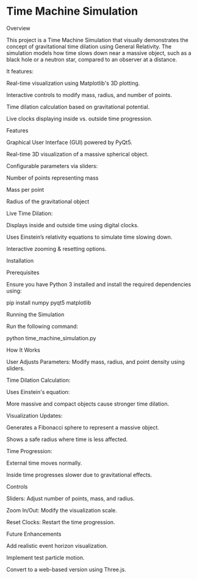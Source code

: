 # Time Machine Simulation

Overview

This project is a Time Machine Simulation that visually demonstrates the concept of gravitational time dilation using General Relativity. The simulation models how time slows down near a massive object, such as a black hole or a neutron star, compared to an observer at a distance.

It features:

Real-time visualization using Matplotlib's 3D plotting.

Interactive controls to modify mass, radius, and number of points.

Time dilation calculation based on gravitational potential.

Live clocks displaying inside vs. outside time progression.

Features

Graphical User Interface (GUI) powered by PyQt5.

Real-time 3D visualization of a massive spherical object.

Configurable parameters via sliders:

Number of points representing mass

Mass per point

Radius of the gravitational object

Live Time Dilation:

Displays inside and outside time using digital clocks.

Uses Einstein’s relativity equations to simulate time slowing down.

Interactive zooming & resetting options.

Installation

Prerequisites

Ensure you have Python 3 installed and install the required dependencies using:

pip install numpy pyqt5 matplotlib

Running the Simulation

Run the following command:

python time_machine_simulation.py

How It Works

User Adjusts Parameters: Modify mass, radius, and point density using sliders.

Time Dilation Calculation:

Uses Einstein's equation:



More massive and compact objects cause stronger time dilation.

Visualization Updates:

Generates a Fibonacci sphere to represent a massive object.

Shows a safe radius where time is less affected.

Time Progression:

External time moves normally.

Inside time progresses slower due to gravitational effects.

Controls

Sliders: Adjust number of points, mass, and radius.

Zoom In/Out: Modify the visualization scale.

Reset Clocks: Restart the time progression.

Future Enhancements

Add realistic event horizon visualization.

Implement test particle motion.

Convert to a web-based version using Three.js.
